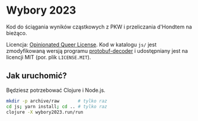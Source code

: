 # Wybory 2023

Kod do ściągania wyników cząstkowych z PKW i przeliczania d'Hondtem na bieżąco.

Licencja: [Opinionated Queer License](https://oql.avris.it/license?c=Daniel%20Janus). Kod w katalogu `js/` jest zmodyfikowaną wersją programu [protobuf-decoder](https://github.com/pawitp/protobuf-decoder) i udostępniany jest na licencji MIT (por. plik `LICENSE.MIT`).

## Jak uruchomić?

Będziesz potrzebować Clojure i Node.js.

```bash
mkdir -p archive/raw       # tylko raz
cd js; yarn install; cd .. # tylko raz
clojure -X wybory2023.run/run
```
